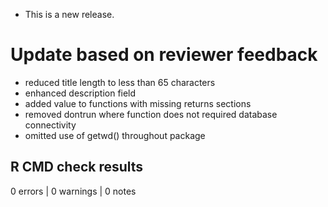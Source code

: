 -   This is a new release.

# Update based on reviewer feedback
  -   reduced title length to less than 65 characters
  -   enhanced description field
  -   added value to functions with missing returns sections
  -   removed dontrun where function does not required database connectivity
  -   omitted use of getwd() throughout package

## R CMD check results

0 errors \| 0 warnings \| 0 notes
